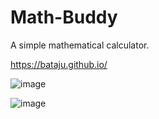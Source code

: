 # Math-Buddy

A simple mathematical calculator.

https://bataju.github.io/

![image](https://github.com/Bataju/Math-Buddy/assets/83525214/f8d727b1-cc2a-4dfb-897f-6c1e1e029c3d)

![image](https://github.com/Bataju/Math-Buddy/assets/83525214/b3bb8a14-90f6-4026-91df-04166010cea7)

